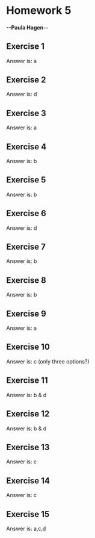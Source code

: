 <h1>Homework 5</h1>
<h4>--Paula Hagen--</h4>  
   
   
<h2>Exercise 1</h2>
Answer is: a

<h2>Exercise 2</h2>
Answer is: d

<h2>Exercise 3</h2>
Answer is: a

<h2>Exercise 4</h2>
Answer is: b

<h2>Exercise 5</h2>
Answer is: b

<h2>Exercise 6</h2>
Answer is: d

<h2>Exercise 7</h2>
Answer is: b

<h2>Exercise 8</h2>
Answer is: b

<h2>Exercise 9</h2>
Answer is: a

<h2>Exercise 10</h2>
Answer is: c (only three options?)

<h2>Exercise 11</h2>
Answer is: b & d

<h2>Exercise 12</h2>
Answer is: b & d

<h2>Exercise 13</h2>
Answer is: c

<h2>Exercise 14</h2>
Answer is: c

<h2>Exercise 15</h2>
Answer is: a,c,d


